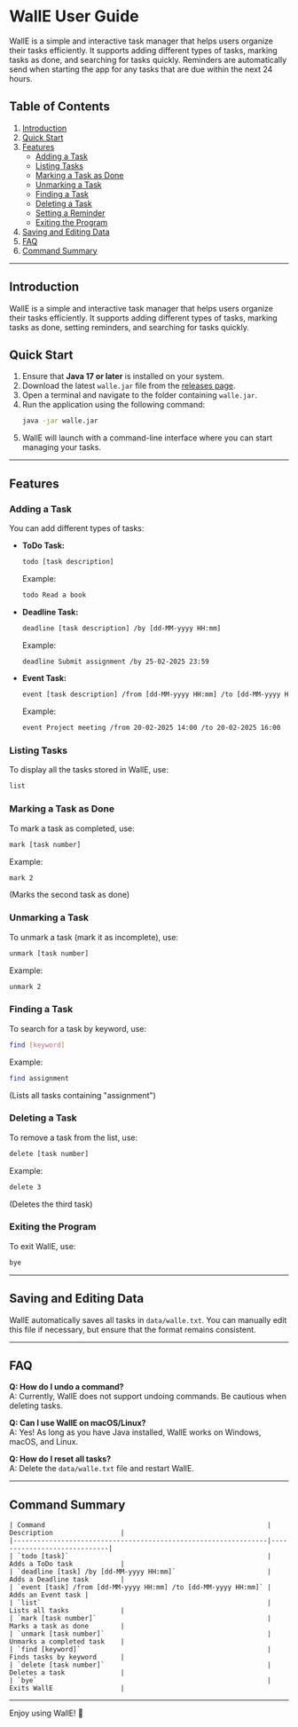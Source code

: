 # WallE User Guide

WallE is a simple and interactive task manager that helps users organize their tasks efficiently. It supports adding different types of tasks, marking tasks as done, and searching for tasks quickly.
Reminders are automatically send when starting the app for any tasks that are due within the next 24 hours.

## Table of Contents
1. [Introduction](#introduction)
2. [Quick Start](#quick-start)
3. [Features](#features)
   - [Adding a Task](#adding-a-task)
   - [Listing Tasks](#listing-tasks)
   - [Marking a Task as Done](#marking-a-task-as-done)
   - [Unmarking a Task](#unmarking-a-task)
   - [Finding a Task](#finding-a-task)
   - [Deleting a Task](#deleting-a-task)
   - [Setting a Reminder](#setting-a-reminder)
   - [Exiting the Program](#exiting-the-program)
4. [Saving and Editing Data](#saving-and-editing-data)
5. [FAQ](#faq)
6. [Command Summary](#command-summary)

---

## Introduction
WallE is a simple and interactive task manager that helps users organize their tasks efficiently. It supports adding different types of tasks, marking tasks as done, setting reminders, and searching for tasks quickly.

## Quick Start
1. Ensure that **Java 17 or later** is installed on your system.
2. Download the latest `walle.jar` file from the [releases page](https://github.com/your-repo/walle/releases).
3. Open a terminal and navigate to the folder containing `walle.jar`.
4. Run the application using the following command:
   ```sh
   java -jar walle.jar
   ```
5. WallE will launch with a command-line interface where you can start managing your tasks.

---

## Features

### Adding a Task
You can add different types of tasks:

- **ToDo Task:**
  ```sh
  todo [task description]
  ```
  Example:
  ```sh
  todo Read a book
  ```

- **Deadline Task:**
  ```sh
  deadline [task description] /by [dd-MM-yyyy HH:mm]
  ```
  Example:
  ```sh
  deadline Submit assignment /by 25-02-2025 23:59
  ```

- **Event Task:**
  ```sh
  event [task description] /from [dd-MM-yyyy HH:mm] /to [dd-MM-yyyy HH:mm]
  ```
  Example:
  ```sh
  event Project meeting /from 20-02-2025 14:00 /to 20-02-2025 16:00
  ```

### Listing Tasks
To display all the tasks stored in WallE, use:
```sh
list
```

### Marking a Task as Done
To mark a task as completed, use:
```sh
mark [task number]
```
Example:
```sh
mark 2
```
(Marks the second task as done)

### Unmarking a Task
To unmark a task (mark it as incomplete), use:
```sh
unmark [task number]
```
Example:
```sh
unmark 2
```

### Finding a Task
To search for a task by keyword, use:
```sh
find [keyword]
```
Example:
```sh
find assignment
```
(Lists all tasks containing "assignment")

### Deleting a Task
To remove a task from the list, use:
```sh
delete [task number]
```
Example:
```sh
delete 3
```
(Deletes the third task)

### Exiting the Program
To exit WallE, use:
```sh
bye
```

---

## Saving and Editing Data
WallE automatically saves all tasks in `data/walle.txt`. You can manually edit this file if necessary, but ensure that the format remains consistent.

---

## FAQ
**Q: How do I undo a command?**  
A: Currently, WallE does not support undoing commands. Be cautious when deleting tasks.

**Q: Can I use WallE on macOS/Linux?**  
A: Yes! As long as you have Java installed, WallE works on Windows, macOS, and Linux.

**Q: How do I reset all tasks?**  
A: Delete the `data/walle.txt` file and restart WallE.

---

## Command Summary
```
| Command                                                        | Description                 |
|----------------------------------------------------------------|-----------------------------|
| `todo [task]`                                                  | Adds a ToDo task            |
| `deadline [task] /by [dd-MM-yyyy HH:mm]`                       | Adds a Deadline task        |
| `event [task] /from [dd-MM-yyyy HH:mm] /to [dd-MM-yyyy HH:mm]` | Adds an Event task |
| `list`                                                         | Lists all tasks             |
| `mark [task number]`                                           | Marks a task as done        |
| `unmark [task number]`                                         | Unmarks a completed task    |
| `find [keyword]`                                               | Finds tasks by keyword      |
| `delete [task number]`                                         | Deletes a task              |
| `bye`                                                          | Exits WallE                 |
```

---

Enjoy using WallE! 🚀